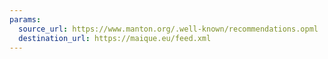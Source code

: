 ```yaml
---
params:
  source_url: https://www.manton.org/.well-known/recommendations.opml
  destination_url: https://maique.eu/feed.xml
---
```

